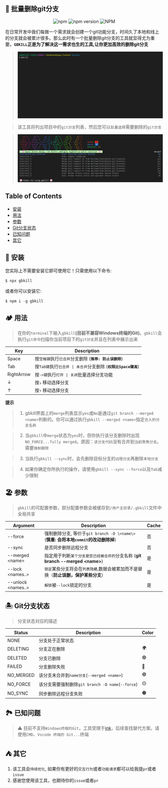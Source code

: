 ## 🤡 批量删除git分支

<p align="center">
<img alt="npm" src="https://img.shields.io/npm/dy/gbkill.svg">
<img alt="npm version" src="https://img.shields.io/npm/v/gbkill.svg">
<img alt="NPM" src="https://img.shields.io/npm/l/gbkill.svg">
</p>

在日常开发中我们每做一个需求就会创建一个git功能分支，时间久了本地和线上的分支就会被累计很多。那么此时有一个批量删除git分支的工具就显得尤为重要。**`GBKILL`正是为了解决这一需求也生的工具,让你更加高效的删除git分支**

> ![gbkill](./docs/gbkill.gif)

> 该工具将列出项目中的`git分支`列表，然后您可以`批量选择`需要删除的`git分支`

> ![logo.png](./docs/logo.png)

## Table of Contents

- [安装](#Install)
- [用法](#Usage)
- [参数](#Parameter)
- [Git分支状态](#State-of-Git-branch)
- [已知问题](#Known-issues)
- [其它](#Other)

<a name="Install"></a>

## 🤡 安装

您实际上不需要安装它即可使用它！只需使用以下命令:

```ts
$ npx gbkill
```

或者你可以安装它:

```ts
$ npm i -g gbkill
```

<a name="Usage"></a>

## 🏕️ 用法

> 在你的`terminal`下输入`gbkill`**(目前不兼容Windows终端的Git)**。`gbkill`会执行`git命令`扫描你当前项目下的`git分支`并且在列表中展示出来

| Key        | Description                                                     |
| ---------- | --------------------------------------------------------------- |
| Space      | 按`空格键`执行`已合并`分支删除 (**`推荐: 防止误删除`**)         |
| Tab        | 按`Tab键`执行`已合并 \| 未合并`分支删除 (**`权限比Space键高`**) |
| RightArrow | 按`->键`执行`打开 \| 关闭`批量选择分支功能                      |
| ↓          | 按`↓` 移动选择分支                                              |
| ↑          | 按`↑` 移动选择分支                                              |

**提示**

> 1. gbkill界面上的`merge`列表显示`yes`或`No`是通过`git branch --merged <name>`判断的。你可以通过执行`gbkill --merged <name>`指定`合入的分支名称`

> 2. 当`gbkill`中`merge`状态为`yes`时，但你执行该分支删除时出现`NO_FORCE...fully merged`。原因：`该分支代码`没有合并到`当前聚焦分支`。需要`强制删除`

> 3. 当执行`gbkill --sync`时，会先删除目标分支的`远程分支`再删除`本地分支`

> 4. 如果你确定你所执行的操作，请使用`gbkill --sync --force`以及`Tab`减少限制

<a name="Parameter"></a>

## 🏖️ 参数

> `gbkill`的可配置参数，部分配置参数会被缓存到`/用户主目录/.gbkill`文件中全局共享

| Argument             | Description                                                                           | Cache |
| -------------------- | ------------------------------------------------------------------------------------- | ----- |
| --force              | 强制删除分支, 等价于`git branch -D \<name\>` (**慎重: 会将本地`commit`的改动删除掉**) | 否    |
| --sync               | 是否同步删除远程分支                                                                  | 否    |
| --merged \<name\>    | 指定用于判断`某个分支是否已经被合并的`分支名称 (**git branch --merged \<name\>**)     | 是    |
| --lock \<names..\>   | `锁定`某些分支将会在`列表隐藏`,数据会被累加而不是替换（**防止误删，保护某些分支**）   | 是    |
| --unlock \<names..\> | `解锁`被`--lock`锁定的分支                                                            | 是    |

<!-- | --submodule          | 是否展示 git 子模块的分支列表                                                         | 否    | -->
<!-- | --language \<name\>  | 指定 GBkill 语言 `ZH\|EN`                                                             | 是    | -->

<a name="State of Git branch"></a>

## 🏝️ Git分支状态

> 分支状态对应的描述

| Status    | Description                                       | Color |
| --------- | ------------------------------------------------- | ----- |
| NONE      | 分支处于正常状态                                  |       |
| DELETING  | 分支正在删除                                      | 🌍    |
| DELETED   | 分支已删除                                        | 🟢    |
| FAILED    | 分支删除失败                                      | 🔴    |
| NO_MERGED | 该分支未合并到`name分支`(`--merged <name>`)       | 🟣    |
| NO_FORCE  | 该分支需要强制删除`git branch -D name`(`--force`) | 🟡    |
| NO_SYNC   | 同步删除远程分支失败                              | 🟠    |

<a name="Known issues"></a>

## 🏞️ 已知问题

> ⚠️ 目前不支持`Windows终端的Git`，工具受限于[ink](https://github.com/vadimdemedes/ink/issues/378)，后续查找替代方案。请使用`CMD`、`Vscode 终端的 Git...`终端

<a name="Other"></a>

## ⛺ 其它

1. 该工具会`持续优化`, 如果你有更好的`交互行为`或者`功能请求`都可以给我提`pr`或者`issue`
2. 感谢您使用该工具，也期待你的`issue`或者`pr`

<!-- 请勿删除: [EMO 图形地址](https://emojipedia.org/zh) -->
